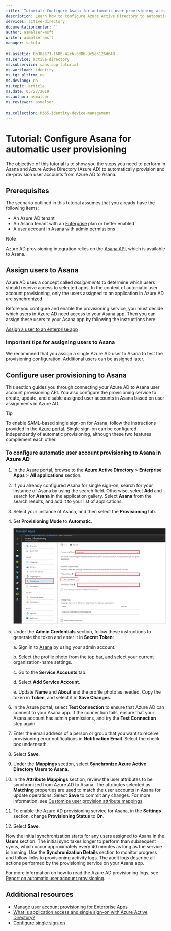```yaml
---
title: 'Tutorial: Configure Asana for automatic user provisioning with Azure Active Directory | Microsoft Docs'
description: Learn how to configure Azure Active Directory to automatically provision and de-provision user accounts to Asana.
services: active-directory
documentationcenter: ''
author: asmalser-msft
writer: asmalser-msft
manager: sakula

ms.assetid: 0b38ee73-168b-42cb-bd8b-9c5e5126d648
ms.service: active-directory
ms.subservice: saas-app-tutorial
ms.workload: identity
ms.tgt_pltfrm: na
ms.devlang: na
ms.topic: article
ms.date: 03/27/2019
ms.author: asmalser
ms.reviewer: asmalser

ms.collection: M365-identity-device-management
---
```


# Tutorial: Configure Asana for automatic user provisioning

The objective of this tutorial is to show you the steps you need to perform in Asana and Azure Active Directory (Azure AD) to automatically provision and de-provision user accounts from Azure AD to Asana.

## Prerequisites

The scenario outlined in this tutorial assumes that you already have the following items:

* An Azure AD tenant
* An Asana tenant with an [Enterprise](https://www.asana.com/pricing) plan or better enabled
* A user account in Asana with admin permissions

> [!NOTE]
> Azure AD provisioning integration relies on the [Asana API](https://asana.com/developers/api-reference/users), which is available to Asana.

## Assign users to Asana

Azure AD uses a concept called *assignments* to determine which users should receive access to selected apps. In the context of automatic user account provisioning, only the users assigned to an application in Azure AD are synchronized.

Before you configure and enable the provisioning service, you must decide which users in Azure AD need access to your Asana app. Then you can assign these users to your Asana app by following the instructions here:

[Assign a user to an enterprise app](../manage-apps/assign-user-or-group-access-portal.md)

### Important tips for assigning users to Asana

We recommend that you assign a single Azure AD user to Asana to test the provisioning configuration. Additional users can be assigned later.

## Configure user provisioning to Asana

This section guides you through connecting your Azure AD to Asana user account provisioning API. You also configure the provisioning service to create, update, and disable assigned user accounts in Asana based on user assignments in Azure AD.

> [!TIP]
> To enable SAML-based single sign-on for Asana, follow the instructions provided in the [Azure portal](https://portal.azure.com). Single sign-on can be configured independently of automatic provisioning, although these two features complement each other.

### To configure automatic user account provisioning to Asana in Azure AD

1. In the [Azure portal](https://portal.azure.com), browse to the **Azure Active Directory** > **Enterprise Apps** > **All applications** section.

1. If you already configured Asana for single sign-on, search for your instance of Asana by using the search field. Otherwise, select **Add** and search for **Asana** in the application gallery. Select **Asana** from the search results, and add it to your list of applications.

1. Select your instance of Asana, and then select the **Provisioning** tab.

1. Set **Provisioning Mode** to **Automatic**.

    ![Asana Provisioning](./media/asana-provisioning-tutorial/asanaazureprovisioning.png)

1. Under the **Admin Credentials** section, follow these instructions to generate the token and enter it in  **Secret Token**:

    a. Sign in to [Asana](https://app.asana.com) by using your admin account.

    b. Select the profile photo from the top bar, and select your current organization-name settings.

    c. Go to the **Service Accounts** tab.

    d. Select **Add Service Account**.

    e. Update **Name** and **About** and the profile photo as needed. Copy the token in **Token**, and select it in **Save Changes**.

1. In the Azure portal, select **Test Connection** to ensure that Azure AD can connect to your Asana app. If the connection fails, ensure that your Asana account has admin permissions, and try the **Test Connection** step again.

1. Enter the email address of a person or group that you want to receive provisioning error notifications in  **Notification Email**. Select the check box underneath.

1. Select **Save**.

1. Under the **Mappings** section, select **Synchronize Azure Active Directory Users to Asana**.

1. In the **Attribute Mappings** section, review the user attributes to be synchronized from Azure AD to Asana. The attributes selected as **Matching** properties are used to match the user accounts in Asana for update operations. Select **Save** to commit any changes. For more information, see [Customize user provision attribute mappings](../manage-apps/customize-application-attributes.md).

1. To enable the Azure AD provisioning service for Asana, in the **Settings** section, change **Provisioning Status** to **On**.

1. Select **Save**.

Now the initial synchronization starts for any users assigned to Asana in the **Users** section. The initial sync takes longer to perform than subsequent syncs, which occur approximately every 40 minutes as long as the service is running. Use the **Synchronization Details** section to monitor progress and follow links to provisioning activity logs. The audit logs describe all actions performed by the provisioning service on your Asana app.

For more information on how to read the Azure AD provisioning logs, see [Report on automatic user account provisioning](../manage-apps/check-status-user-account-provisioning.md).

## Additional resources

* [Manage user account provisioning for Enterprise Apps](../manage-apps/configure-automatic-user-provisioning-portal.md)
* [What is application access and single sign-on with Azure Active Directory?](../manage-apps/what-is-single-sign-on.md)
* [Configure single sign-on](asana-tutorial.md)
